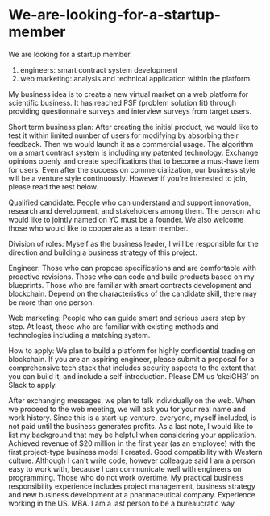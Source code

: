# We-are-looking-for-a-startup-member
We are looking for a startup member.
1)	engineers: smart contract system development
2)	web marketing: analysis and technical application within the platform

My business idea is to create a new virtual market on a web platform for scientific business. 
It has reached PSF (problem solution fit) through providing questionnaire surveys and interview surveys from target users.

Short term business plan:
After creating the initial product, we would like to test it within limited number of users for modifying by absorbing their feedback. Then we would launch it as a commercial usage.
The algorithm on a smart contract system is including my patented technology.
Exchange opinions openly and create specifications that to become a must-have item for users.
Even after the success on commercialization, our business style will be a venture style continuously. However if you're interested to join, please read the rest below.

Qualified candidate:
People who can understand and support innovation, research and development, and stakeholders among them.
The person who would like to jointly named on YC must be a founder.
We also welcome those who would like to cooperate as a team member.

Division of roles:
Myself as the business leader, I will be responsible for the direction and building a business strategy of this project.

Engineer:
Those who can propose specifications and are comfortable with proactive revisions. Those who can code and build products based on my blueprints. Those who are familiar with smart contracts development and blockchain.
Depend on the characteristics of the candidate skill, there may be more than one person.

Web marketing:
People who can guide smart and serious users step by step.
At least, those who are familiar with existing methods and technologies including a matching system.

How to apply:
We plan to build a platform for highly confidential trading on blockchain. If you are an aspiring engineer, please submit a proposal for a comprehensive tech stack that includes security aspects to the extent that you can build it, and include a self-introduction. 
Please DM us ‘ckeiGHB’ on Slack to apply.

After exchanging messages, we plan to talk individually on the web. When we proceed to the web meeting, we will ask you for your real name and work history.
Since this is a start-up venture, everyone, myself included, is not paid until the business generates profits.
As a last note, I would like to list my background that may be helpful when considering your application.
Achieved revenue of $20 million in the first year (as an employee) with the first project-type business model I created. Good compatibility with Western culture. Although I can't write code, however colleague said I am a person easy to work with, because I can communicate well with engineers on programming. Those who do not work overtime. My practical business responsibility experience includes project management, business strategy and new business development at a pharmaceutical company. Experience working in the US. MBA. I am a last person to be a bureaucratic way
